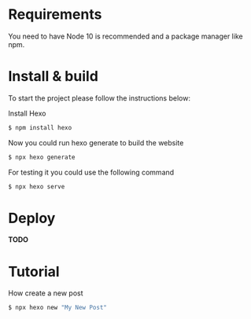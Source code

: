 # Requirements
You need to have Node 10 is recommended and a package manager like npm.

# Install & build
To start the project please follow the instructions below:

Install Hexo

``` bash
$ npm install hexo
```

Now you could run hexo generate to build the website

```bash
$ npx hexo generate
```

For testing it you could use the following command

```bash
$ npx hexo serve
```

# Deploy
**TODO**

# Tutorial
How create a new post

```bash
$ npx hexo new "My New Post"
```